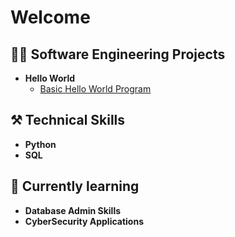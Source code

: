 <h1>Welcome</h1>

<h2>👨‍💻 Software Engineering Projects</h2>

- <b>Hello World</b>
  - [Basic Hello World Program](https://github.com/nickscozza/helloWorld)

<h2>⚒️ Technical Skills</h2>

- <b>Python</b>
- <b>SQL</b>

<h2>🦾 Currently learning</h2>

- <b>Database Admin Skills</b>
- <b>CyberSecurity Applications</b>
